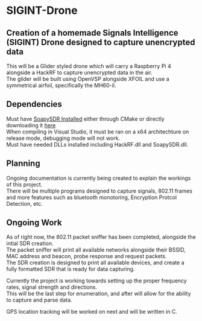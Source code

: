 # SIGINT-Drone
## Creation of a homemade Signals Intelligence (SIGINT) Drone designed to capture unencrypted data

This will be a Glider styled drone which will carry a Raspberry Pi 4 alongside a HackRF to capture unencrypted data in the air.  
The glider will be built using OpenVSP alongside XFOIL and use a symmetrical airfoil, specifically the MH60-il.  

## Dependencies

Must have [SoapySDR Installed](https://github.com/pothosware/SoapySDR) either through CMake or directly downloading it [here](https://downloads.myriadrf.org/builds/PothosSDR/)  
When compiling in Visual Studio, it must be ran on a x64 architechture on release mode, debugging mode will not work.  
Must have needed DLLs installed including HackRF.dll and SoapySDR.dll.

## Planning

Ongoing documentation is currently being created to explain the workings of this project.  
There will be multiple programs designed to capture signals, 802.11 frames and more features such as bluetooth monotoring, Encryption Protcol Detection, etc.

## Ongoing Work

As of right now, the 802.11 packet sniffer has been completed, alongside the intial SDR creation.  
The packet sniffer will print all available networks alongside their BSSID, MAC address and beacon, probe response and request packets.  
The SDR creation is designed to print all available devices, and create a fully formatted SDR that is ready for data capturing.

Currently the project is working towards setting up the proper frequency rates, signal strength and directions.  
This will be the last step for enumeration, and after will allow for the ability to capture and parse data.

GPS location tracking will be worked on next and will be written in C.
